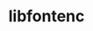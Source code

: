 ---
title: "libfontenc"
layout: cache
categories: [package, develop]
meta: {"versions": ["1.1.7"], "compilers": ["gcc@=11.1.0"], "oss": ["ubuntu20.04"], "platforms": ["linux"], "targets": ["x86_64_v3"], "stacks": ["data-vis-sdk", "root"], "num_specs": 2, "num_specs_by_stack": {"root": 2, "data-vis-sdk": 2}}
spec_details: [{"hash": "u4kduapwvm3n53nefndudf34lfilf6gq", "compiler": "gcc@=11.1.0", "versions": ["1.1.7"], "os": "ubuntu20.04", "platform": "linux", "target": "x86_64_v3", "variants": ["build_system=autotools"], "stacks": ["root", "data-vis-sdk"], "size": "-", "tarball": "https://binaries.spack.io/develop/build_cache/linux-ubuntu20.04-x86_64_v3/gcc-11.1.0/libfontenc-1.1.7/linux-ubuntu20.04-x86_64_v3-gcc-11.1.0-libfontenc-1.1.7-u4kduapwvm3n53nefndudf34lfilf6gq.spack"}, {"hash": "o6pm5se36ydypazt77qxh2kpz77qaxdc", "compiler": "gcc@=11.1.0", "versions": ["1.1.7"], "os": "ubuntu20.04", "platform": "linux", "target": "x86_64_v3", "variants": ["build_system=autotools"], "stacks": ["root", "data-vis-sdk"], "size": "-", "tarball": "https://binaries.spack.io/develop/build_cache/linux-ubuntu20.04-x86_64_v3/gcc-11.1.0/libfontenc-1.1.7/linux-ubuntu20.04-x86_64_v3-gcc-11.1.0-libfontenc-1.1.7-o6pm5se36ydypazt77qxh2kpz77qaxdc.spack"}]
---